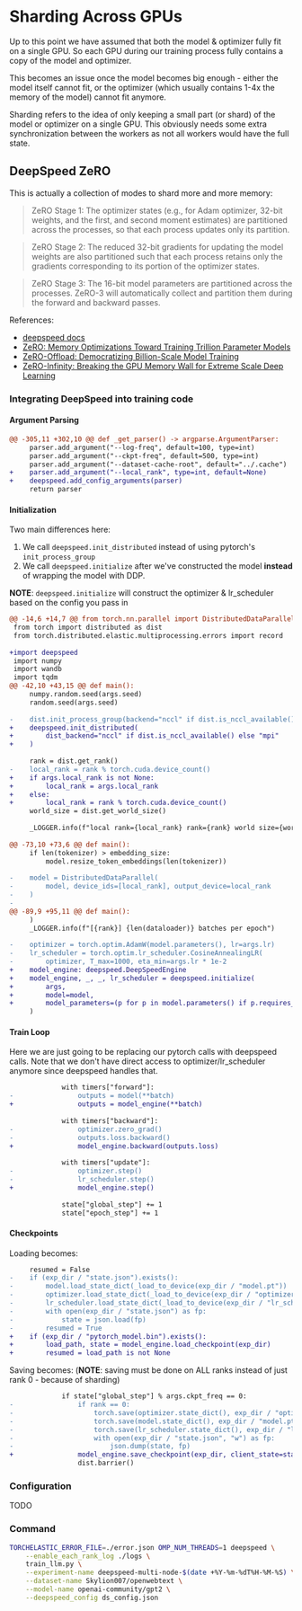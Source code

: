 # Sharding Across GPUs

Up to this point we have assumed that both the model & optimizer fully fit on a single GPU. So each GPU during our training process fully contains a copy of the model and optimizer.

This becomes an issue once the model becomes big enough - either the model itself cannot fit, or the optimizer (which usually contains 1-4x the memory of the model) cannot fit anymore.

Sharding refers to the idea of only keeping a small part (or shard) of the model or optimizer on a single GPU. This obviously needs some extra synchronization between the workers as not all workers would have the full state.

## DeepSpeed ZeRO

This is actually a collection of modes to shard more and more memory:

> ZeRO Stage 1: The optimizer states (e.g., for Adam optimizer, 32-bit weights, and the first, and second moment estimates) are partitioned across the processes, so that each process updates only its partition.

> ZeRO Stage 2: The reduced 32-bit gradients for updating the model weights are also partitioned such that each process retains only the gradients corresponding to its portion of the optimizer states.

> ZeRO Stage 3: The 16-bit model parameters are partitioned across the processes. ZeRO-3 will automatically collect and partition them during the forward and backward passes.

References:
- [deepspeed docs](https://deepspeed.readthedocs.io/en/latest/zero3.html)
- [ZeRO: Memory Optimizations Toward Training Trillion Parameter Models](https://arxiv.org/abs/1910.02054)
- [ZeRO-Offload: Democratizing Billion-Scale Model Training](https://arxiv.org/abs/2101.06840)
- [ZeRO-Infinity: Breaking the GPU Memory Wall for Extreme Scale Deep Learning](https://arxiv.org/abs/2104.07857)

### Integrating DeepSpeed into training code

#### Argument Parsing

```diff
@@ -305,11 +302,10 @@ def _get_parser() -> argparse.ArgumentParser:
     parser.add_argument("--log-freq", default=100, type=int)
     parser.add_argument("--ckpt-freq", default=500, type=int)
     parser.add_argument("--dataset-cache-root", default="../.cache")
+    parser.add_argument("--local_rank", type=int, default=None)
+    deepspeed.add_config_arguments(parser)
     return parser
```

#### Initialization

Two main differences here:
1. We call `deepspeed.init_distributed` instead of using pytorch's `init_process_group`
2. We call `deepspeed.initialize` after we've constructed the model **instead** of wrapping the model with DDP.

**NOTE**: `deepspeed.initialize` will construct the optimizer & lr_scheduler based on the config you pass in

```diff
@@ -14,6 +14,7 @@ from torch.nn.parallel import DistributedDataParallel
 from torch import distributed as dist
 from torch.distributed.elastic.multiprocessing.errors import record
 
+import deepspeed
 import numpy
 import wandb
 import tqdm
@@ -42,10 +43,15 @@ def main():
     numpy.random.seed(args.seed)
     random.seed(args.seed)
 
-    dist.init_process_group(backend="nccl" if dist.is_nccl_available() else "mpi")
+    deepspeed.init_distributed(
+        dist_backend="nccl" if dist.is_nccl_available() else "mpi"
+    )
 
     rank = dist.get_rank()
-    local_rank = rank % torch.cuda.device_count()
+    if args.local_rank is not None:
+        local_rank = args.local_rank
+    else:
+        local_rank = rank % torch.cuda.device_count()
     world_size = dist.get_world_size()
 
     _LOGGER.info(f"local rank={local_rank} rank={rank} world size={world_size}")
 
@@ -73,10 +73,6 @@ def main():
     if len(tokenizer) > embedding_size:
         model.resize_token_embeddings(len(tokenizer))
 
-    model = DistributedDataParallel(
-        model, device_ids=[local_rank], output_device=local_rank
-    )
-
@@ -89,9 +95,11 @@ def main():
     )
     _LOGGER.info(f"[{rank}] {len(dataloader)} batches per epoch")
 
-    optimizer = torch.optim.AdamW(model.parameters(), lr=args.lr)
-    lr_scheduler = torch.optim.lr_scheduler.CosineAnnealingLR(
-        optimizer, T_max=1000, eta_min=args.lr * 1e-2
+    model_engine: deepspeed.DeepSpeedEngine
+    model_engine, _, _, lr_scheduler = deepspeed.initialize(
+        args,
+        model=model,
+        model_parameters=(p for p in model.parameters() if p.requires_grad),
     )
```

#### Train Loop

Here we are just going to be replacing our pytorch calls with deepspeed calls. Note that we don't have direct access to optimizer/lr_scheduler anymore since deepspeed handles that.

```diff
             with timers["forward"]:
-                outputs = model(**batch)
+                outputs = model_engine(**batch)
 
             with timers["backward"]:
-                optimizer.zero_grad()
-                outputs.loss.backward()
+                model_engine.backward(outputs.loss)
 
             with timers["update"]:
-                optimizer.step()
-                lr_scheduler.step()
+                model_engine.step()
 
             state["global_step"] += 1
             state["epoch_step"] += 1
```

#### Checkpoints

Loading becomes:

```diff
     resumed = False
-    if (exp_dir / "state.json").exists():
-        model.load_state_dict(_load_to_device(exp_dir / "model.pt"))
-        optimizer.load_state_dict(_load_to_device(exp_dir / "optimizer.pt"))
-        lr_scheduler.load_state_dict(_load_to_device(exp_dir / "lr_scheduler.pt"))
-        with open(exp_dir / "state.json") as fp:
-            state = json.load(fp)
-        resumed = True
+    if (exp_dir / "pytorch_model.bin").exists():
+        load_path, state = model_engine.load_checkpoint(exp_dir)
+        resumed = load_path is not None
```

Saving becomes: (**NOTE**: saving must be done on ALL ranks instead of just rank 0 - because of sharding)

```diff
             if state["global_step"] % args.ckpt_freq == 0:
-                if rank == 0:
-                    torch.save(optimizer.state_dict(), exp_dir / "optimizer.pt")
-                    torch.save(model.state_dict(), exp_dir / "model.pt")
-                    torch.save(lr_scheduler.state_dict(), exp_dir / "lr_scheduler.pt")
-                    with open(exp_dir / "state.json", "w") as fp:
-                        json.dump(state, fp)
+                model_engine.save_checkpoint(exp_dir, client_state=state)
                 dist.barrier()
```

### Configuration

TODO

### Command

```bash
TORCHELASTIC_ERROR_FILE=./error.json OMP_NUM_THREADS=1 deepspeed \
    --enable_each_rank_log ./logs \
    train_llm.py \
    --experiment-name deepspeed-multi-node-$(date +%Y-%m-%dT%H-%M-%S) \
    --dataset-name Skylion007/openwebtext \
    --model-name openai-community/gpt2 \
    --deepspeed_config ds_config.json
```
